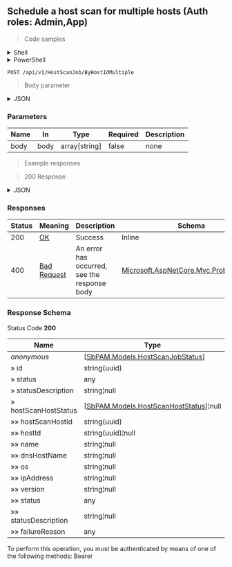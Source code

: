
## Schedule a host scan for multiple hosts (Auth roles: Admin,App)

<a id="opIdByHostIdMultipleAsync"></a>

> Code samples

<details><summary>Shell</summary>


```shell
# You can also use wget
curl -X POST /api/v1/HostScanJob/ByHostIdMultiple \
  -H 'Content-Type: application/json' \
  -H 'Accept: application/json' \
  -H 'Authorization: Bearer TOKEN'

```


</details>

<details><summary>PowerShell</summary>


```powershell
# PowerShell example
$JsonBody = @"
[
  "497f6eca-6276-4993-bfeb-53cbbbba6f08"
]
"@

$NPSUrl = "https://localhost:6500"

$Login = @{
    Login = "User"
    Password = "Password"
}
# Cookie container for multi-factor authentication
$WebSession = New-Object Microsoft.PowerShell.Commands.WebRequestSession
$Token = Invoke-RestMethod -Url "$($NPSUrl)/signinBody" -Method POST -Body (ConvertTo-Json $Login) -WebSession $WebSession -ContentType "application/json"
$Token = Invoke-RestMethod -Url "$($NPSUrl)/signin2fa" -Method Post -Body $MfaCode -Headers @{Authorization = "Bearer $Token"} -WebSession $WebSession -ContentType "application/json"

$Headers = @{
    Authorization = "Bearer $Token"
}
Invoke-RestMethod -Method POST -Url "$($NPSUrl)/api/v1/HostScanJob/ByHostIdMultiple" -ContentType "application/json" -Body $JsonBody -Headers $Headers -ContentType "application/json"
```


</details>

`POST /api/v1/HostScanJob/ByHostIdMultiple`

> Body parameter

<details><summary>JSON</summary>


```json
[
  "497f6eca-6276-4993-bfeb-53cbbbba6f08"
]
```


</details>

<h3 id="schedule-a-host-scan-for-multiple-hosts-(auth-roles:-admin,app)-parameters">Parameters</h3>

|Name|In|Type|Required|Description|
|---|---|---|---|---|
|body|body|array[string]|false|none|

> Example responses

> 200 Response

<details><summary>JSON</summary>


```json
[
  {
    "id": "497f6eca-6276-4993-bfeb-53cbbbba6f08",
    "status": null,
    "statusDescription": "string",
    "hostScanHostStatus": [
      {
        "hostScanHostId": "54804af1-3f95-48c4-a5ea-e5414ebf423e",
        "hostId": "70e3fb2d-1cb6-4dbc-ab8d-fa7209aca5dd",
        "name": "string",
        "dnsHostName": "string",
        "os": "string",
        "ipAddress": "string",
        "version": "string",
        "status": null,
        "statusDescription": "string",
        "failureReason": null
      }
    ]
  }
]
```


</details>

<h3 id="schedule-a-host-scan-for-multiple-hosts-(auth-roles:-admin,app)-responses">Responses</h3>

|Status|Meaning|Description|Schema|
|---|---|---|---|
|200|[OK](https://tools.ietf.org/html/rfc7231#section-6.3.1)|Success|Inline|
|400|[Bad Request](https://tools.ietf.org/html/rfc7231#section-6.5.1)|An error has occurred, see the response body|[Microsoft.AspNetCore.Mvc.ProblemDetails](../Models/microsoft.aspnetcore.mvc.problemdetails.md)|

<h3 id="schedule-a-host-scan-for-multiple-hosts-(auth-roles:-admin,app)-responseschema">Response Schema</h3>

Status Code **200**

|Name|Type|Required|Restrictions|Description|
|---|---|---|---|---|
|*anonymous*|[[SbPAM.Models.HostScanJobStatus](../Models/sbpam.models.hostscanjobstatus.md)]|false|none|none|
|» id|string(uuid)|false|none|none|
|» status|any|false|none|none|
|» statusDescription|string¦null|false|none|none|
|» hostScanHostStatus|[[SbPAM.Models.HostScanHostStatus](../Models/sbpam.models.hostscanhoststatus.md)]¦null|false|none|none|
|»» hostScanHostId|string(uuid)|false|none|none|
|»» hostId|string(uuid)¦null|false|none|none|
|»» name|string¦null|false|none|none|
|»» dnsHostName|string¦null|false|none|none|
|»» os|string¦null|false|none|none|
|»» ipAddress|string¦null|false|none|none|
|»» version|string¦null|false|none|none|
|»» status|any|false|none|none|
|»» statusDescription|string¦null|false|none|none|
|»» failureReason|any|false|none|none|

<aside class="warning">
To perform this operation, you must be authenticated by means of one of the following methods:
Bearer
</aside>


